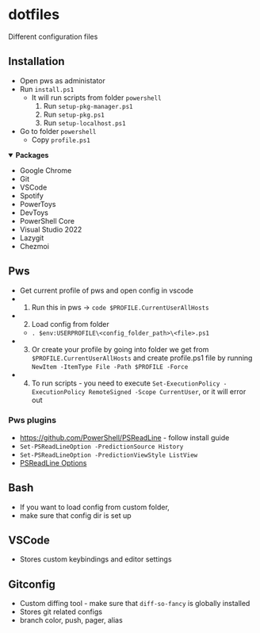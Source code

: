 # dotfiles
Different configuration files

## Installation

- Open pws as administator
- Run `install.ps1`
    - It will run scripts from folder `powershell`
        1. Run `setup-pkg-manager.ps1`
        2. Run `setup-pkg.ps1`
        3. Run `setup-localhost.ps1`
- Go to folder `powershell`
    - Copy `profile.ps1`

<details open>
<summary><strong>Packages</strong></summary>

* Google Chrome
* Git
* VSCode
* Spotify
* PowerToys
* DevToys
* PowerShell Core
* Visual Studio 2022
* Lazygit
* Chezmoi

</details>

## Pws

- Get current profile of pws and open config in vscode
- 1. Run this in pws -> `code $PROFILE.CurrentUserAllHosts`
- 2. Load config from folder
    - `. $env:USERPROFILE\<config_folder_path>\<file>.ps1`
- 3. Or create your profile by going into folder we get from `$PROFILE.CurrentUserAllHosts`
and create profile.ps1 file by running `NewItem -ItemType File -Path $PROFILE -Force`
- 4. To run scripts - you need to execute `Set-ExecutionPolicy -ExecutionPolicy RemoteSigned -Scope CurrentUser`, or it will error out

### Pws plugins
- https://github.com/PowerShell/PSReadLine - follow install guide
- `Set-PSReadLineOption -PredictionSource History`
- `Set-PSReadLineOption -PredictionViewStyle ListView`
- [PSReadLine Options](https://learn.microsoft.com/en-us/powershell/module/psreadline/get-psreadlineoption?view=powershell-7.4)

## Bash

- If you want to load config from custom folder,
- make sure that config dir is set up

## VSCode

- Stores custom keybindings and editor settings

## Gitconfig

- Custom diffing tool - make sure that `diff-so-fancy` is globally installed
- Stores git related configs
- branch color, push, pager, alias
